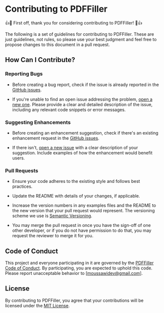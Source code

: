 # Contributing to PDFFiller

👍🎉 First off, thank you for considering contributing to PDFFiller! 🎉👍

The following is a set of guidelines for contributing to PDFFiller. These are just guidelines, not rules, so please use your best judgment and feel free to propose changes to this document in a pull request.

## How Can I Contribute?

### Reporting Bugs

- Before creating a bug report, check if the issue is already reported in the [GitHub issues](https://github.com/Moussawi7/pdf-filler/issues).

- If you're unable to find an open issue addressing the problem, [open a new one](https://github.com/Moussawi7/pdf-filler/issues/new). Please provide a clear and detailed description of the issue, including any relevant code snippets or error messages.

### Suggesting Enhancements

- Before creating an enhancement suggestion, check if there's an existing enhancement request in the [GitHub issues](https://github.com/Moussawi7/pdf-filler/issues).

- If there isn't, [open a new issue](https://github.com/Moussawi7/pdf-filler/issues/new) with a clear description of your suggestion. Include examples of how the enhancement would benefit users.

### Pull Requests

- Ensure your code adheres to the existing style and follows best practices.

- Update the README with details of your changes, if applicable.

- Increase the version numbers in any examples files and the README to the new version that your pull request would represent. The versioning scheme we use is [Semantic Versioning](https://semver.org/).

- You may merge the pull request in once you have the sign-off of one other developer, or if you do not have permission to do that, you may request the reviewer to merge it for you.

## Code of Conduct

This project and everyone participating in it are governed by the [PDFFiller Code of Conduct](CODE_OF_CONDUCT.md). By participating, you are expected to uphold this code. Please report unacceptable behavior to [moussawidev@gmail.com].

## License

By contributing to PDFFiller, you agree that your contributions will be licensed under the [MIT License](LICENSE.md).

